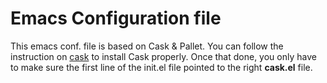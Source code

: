 Emacs Configuration file 
========================

This emacs conf. file is based on Cask & Pallet.
You can follow the instruction on [cask](http://cask.readthedocs.org/en/latest/) to install Cask properly.
Once that  done, you  only have  to make  sure the  first line  of the
init.el file pointed to the right **cask.el** file.



